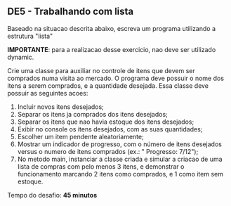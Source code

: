## DE5 - Trabalhando com lista

Baseado na situacao descrita abaixo, escreva um programa utilizando a estrutura "lista"

**IMPORTANTE**: para a realizacao desse exercicio, nao deve ser utilizado dynamic.

Crie uma classe para auxiliar no controle de itens que devem ser comprados numa visita ao mercado. O programa deve
possuir o nome dos itens a serem comprados, e a quantidade desejada. Essa classe deve possuir as seguintes acoes:

1. Incluir novos itens desejados;
2. Separar os itens ja comprados dos itens desejados;
3. Separar os itens que nao havia estoque dos itens desejados;
4. Exibir no console os itens desejados, com as suas quantidades;
5. Escolher um item pendente aleatoriamente;
6. Mostrar um indicador de progresso, com o número de itens desejados versus o numero de itens comprados (ex.: "
   Progresso: 7/12");
7. No metodo main, instanciar a classe criada e simular a criacao de uma lista de compras com pelo menos 3 itens, e
   demonstrar o funcionamento marcando 2 itens como comprados, e 1 como item sem estoque.

Tempo do desafio: __45 minutos__
